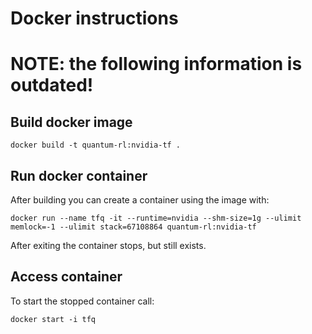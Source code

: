 #  Docker instructions

# NOTE: the following information is outdated!

## Build docker image

`docker build -t quantum-rl:nvidia-tf .`

## Run docker container

After building you can create a container using the image with:

`docker run --name tfq -it --runtime=nvidia --shm-size=1g --ulimit memlock=-1 --ulimit stack=67108864 quantum-rl:nvidia-tf`

After exiting the container stops, but still exists.

## Access container

To start the stopped container call:

`docker start -i tfq`